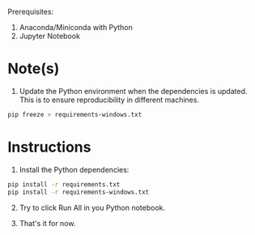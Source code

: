 

Prerequisites:
1. Anaconda/Miniconda with Python
2. Jupyter Notebook

# Note(s)
1. Update the Python environment when the dependencies is updated. This is to ensure reproducibility in different machines.
```bash
pip freeze > requirements-windows.txt
```


# Instructions
1. Install the Python dependencies:

```bash
pip install -r requirements.txt
pip install -r requirements-windows.txt
```

2. Try to click Run All in you Python notebook.

3. That's it for now.